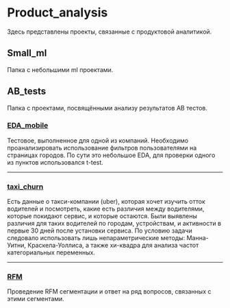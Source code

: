 # Product_analysis
Здесь представлены проекты, связанные с продуктовой аналитикой.

## Small_ml
Папка с небольшими ml проектами.

## AB_tests
Папка с проектами, посвящёнными анализу результатов AB тестов.


<h3><a href="https://github.com/KristinaBataeva/Product_analysis/blob/main/EDA_mobile.ipynb">EDA_mobile</a></h3>
Тестовое, выполненное для одной из компаний. Необходимо проанализировать использование фильтров пользователями на страницах городов. По сути это небольшое EDA, для проверки одного из пунктов использовался t-test.

  ---
<h3><a href="https://github.com/KristinaBataeva/Product_analysis/blob/main/taxi_churn.ipynb">taxi_churn</a></h3>
Есть данные о такси-компании (uber), которая хочет изучить отток водителей и посмотреть, какие есть различия между водителями, которые покидают сервис, и которые остаются. Были выявлены различия для таких водителей по городам, устройствам, и активности в первые 30 дней после установки сервиса. По условию задачи следовало использовать лишь непараметрические методы: Манна-Уитни, Краскела-Уоллиса, а также хи-квадра для анализа частот категориальных переменных.

  ---
<h3><a href="https://github.com/KristinaBataeva/Product_analysis/blob/main/RFM.ipynb">RFM</a></h3>
Проведение RFM сегментации и ответ на ряд вопросов, связанных с этими сегментами.
